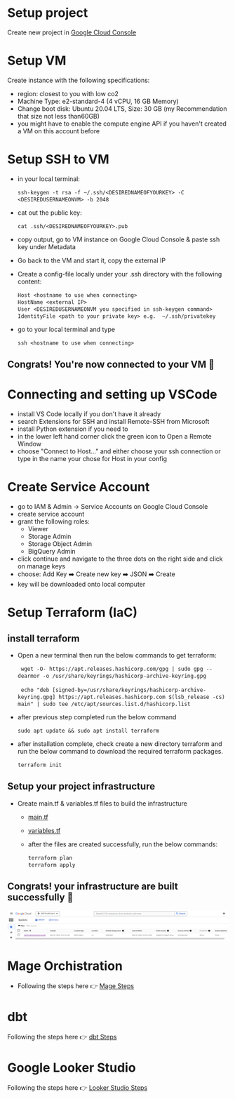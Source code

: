 # Setup project
Create new project in <a href = "https://console.cloud.google.com/"> Google Cloud Console </a>

# Setup VM
Create instance with the following specifications:

- region: closest to you with low co2
- Machine Type: e2-standard-4 (4 vCPU, 16 GB Memory)
- Change boot disk: Ubuntu 20.04 LTS, Size: 30 GB (my Recommendation that size not less than60GB)
- you might have to enable the compute engine API if you haven't created a VM on this account before

# Setup SSH to VM
- in your local terminal:

      ssh-keygen -t rsa -f ~/.ssh/<DESIREDNAMEOFYOURKEY> -C <DESIREDUSERNAMEONVM> -b 2048

- cat out the public key:

      cat .ssh/<DESIREDNAMEOFYOURKEY>.pub
- copy output, go to VM instance on Google Cloud Console & paste ssh key under Metadata
- Go back to the VM and start it, copy the external IP
- Create a config-file locally under your .ssh directory with the following content:
  
      Host <hostname to use when connecting>
      HostName <external IP>
      User <DESIREDUSERNAMEONVM you specified in ssh-keygen command>
      IdentityFile <path to your private key> e.g.  ~/.ssh/privatekey
  
- go to your local terminal and type
  
      ssh <hostname to use when connecting>
## Congrats! You're now connected to your VM 🤩

# Connecting and setting up VSCode
- install VS Code locally if you don't have it already
- search Extensions for SSH and install Remote-SSH from Microsoft
- install Python extension if you need to
- in the lower left hand corner click the green icon to Open a Remote Window
- choose "Connect to Host..." and either choose your ssh connection or type in the name your chose for Host in your config

# Create Service Account
- go to IAM & Admin → Service Accounts on Google Cloud Console
- create service account
- grant the following roles:
  - Viewer
  - Storage Admin
  - Storage Object Admin
  - BigQuery Admin
- click continue and navigate to the three dots on the right side and click on manage keys
- choose: Add Key ➡️ Create new key ➡️ JSON ➡️ Create
- key will be downloaded onto local computer

# Setup Terraform (IaC)
## install terraform 
   - Open a new terminal then run the below commands to get terraform:
     
          wget -O- https://apt.releases.hashicorp.com/gpg | sudo gpg --dearmor -o /usr/share/keyrings/hashicorp-archive-keyring.gpg
     
          echo "deb [signed-by=/usr/share/keyrings/hashicorp-archive-keyring.gpg] https://apt.releases.hashicorp.com $(lsb_release -cs) main" | sudo tee /etc/apt/sources.list.d/hashicorp.list
     
  - after previous step completed run the below command
  
        sudo apt update && sudo apt install terraform
    
  - after installation complete, check create a new directory terraform and run the below command to download the required terraform packages. 
  
        terraform init   

## Setup your project infrastructure
- Create main.tf & variables.tf files to build the infrastructure
  - <a href = "/terraform/main.tf"> main.tf </a>
  - <a href = "/terraform/variables.tf"> variables.tf </a>
  - after the files are created successfully, run the below commands:

        terraform plan
        terraform apply

## Congrats! your infrastructure are built successfully 🙏
 <img src="images/bucket.png">

# Mage Orchistration
- Following the steps here 👉 <a href = "mage/ReadMe.md"> Mage Steps </a>

# dbt
Following the steps here 👉 <a href = ""> dbt Steps </a>

# Google Looker Studio
Following the steps here 👉 <a href = ""> Looker Studio Steps </a>
